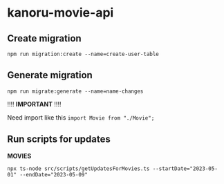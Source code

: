 # kanoru-movie-api

## Create migration
```npm run migration:create --name=create-user-table```

## Generate migration
```npm run migrate:generate --name=name-changes```

!!!!  **IMPORTANT**  !!!!

Need import like this ```import Movie from "./Movie";``` 


## Run scripts for updates
**MOVIES**

```npx ts-node src/scripts/getUpdatesForMovies.ts --startDate="2023-05-01" --endDate="2023-05-09"```

